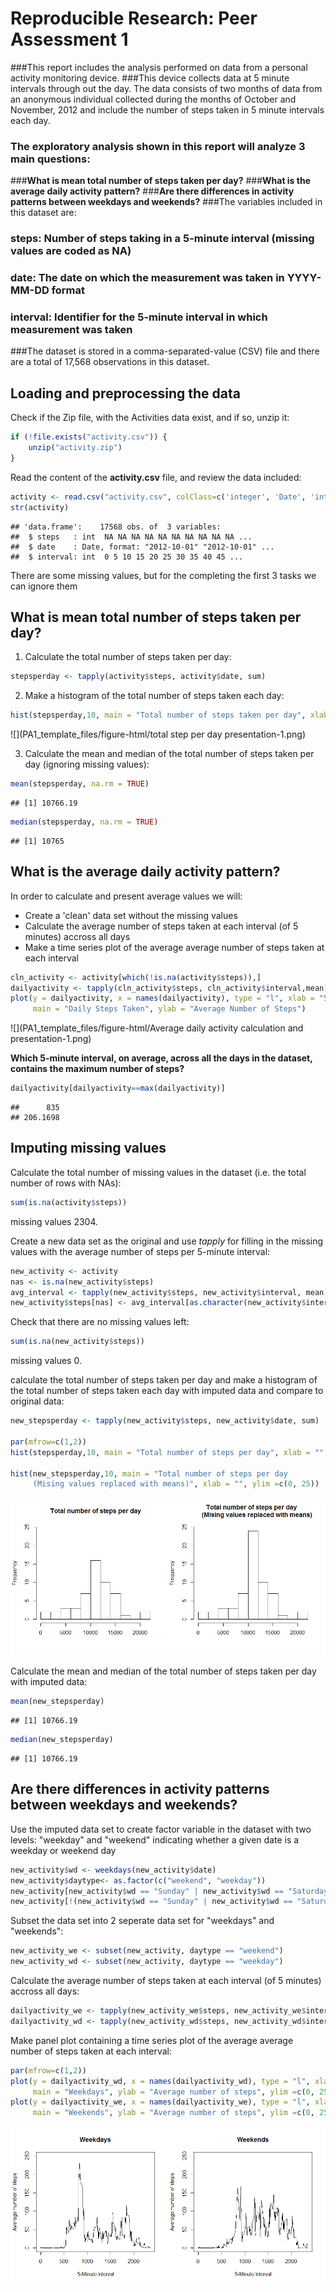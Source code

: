 # Reproducible Research: Peer Assessment 1
###This report includes the analysis performed on data from a personal activity monitoring device.
###This device collects data at 5 minute intervals through out the day. The data consists of two months of data from an anonymous individual collected during the months of October and November, 2012 and include the number of steps taken in 5 minute intervals each day.
### The exploratory analysis shown in this report will analyze 3 main questions:
###**What is mean total number of steps taken per day?**
###**What is the average daily activity pattern?**
###**Are there differences in activity patterns between weekdays and weekends?**
###The variables included in this dataset are:
### **steps:** Number of steps taking in a 5-minute interval (missing values are coded as NA)
### **date:** The date on which the measurement was taken in YYYY-MM-DD format
### **interval:** Identifier for the 5-minute interval in which measurement was taken
###The dataset is stored in a comma-separated-value (CSV) file and there are a total of 17,568 observations in this dataset.


## Loading and preprocessing the data
Check if the Zip file, with the Activities data exist, and if so, unzip it:

```r
if (!file.exists("activity.csv")) {
    unzip("activity.zip")
}
```
Read the content of the **activity.csv** file, and review the data included:

```r
activity <- read.csv("activity.csv", colClass=c('integer', 'Date', 'integer'))
str(activity)
```

```
## 'data.frame':	17568 obs. of  3 variables:
##  $ steps   : int  NA NA NA NA NA NA NA NA NA NA ...
##  $ date    : Date, format: "2012-10-01" "2012-10-01" ...
##  $ interval: int  0 5 10 15 20 25 30 35 40 45 ...
```
There are some missing values, but for the completing the first 3 tasks we can ignore them


## What is mean total number of steps taken per day?
1. Calculate the total number of steps taken per day:

```r
stepsperday <- tapply(activity$steps, activity$date, sum)
```
2. Make a histogram of the total number of steps taken each day:

```r
hist(stepsperday,10, main = "Total number of steps taken per day", xlab = "")
```

![](PA1_template_files/figure-html/total step per day presentation-1.png)

3. Calculate the mean and median of the total number of steps taken per day (ignoring missing values):

```r
mean(stepsperday, na.rm = TRUE)
```

```
## [1] 10766.19
```

```r
median(stepsperday, na.rm = TRUE)
```

```
## [1] 10765
```


## What is the average daily activity pattern?
In order to calculate and present average values we will:  
* Create a 'clean' data set without the missing values  
* Calculate the average number of steps taken at each interval (of 5 minutes) accross all days  
* Make a time series plot of the average average number of steps taken at each interval  

```r
cln_activity <- activity[which(!is.na(activity$steps)),]
dailyactivity <- tapply(cln_activity$steps, cln_activity$interval,mean)
plot(y = dailyactivity, x = names(dailyactivity), type = "l", xlab = "5 Minutes Interval", 
     main = "Daily Steps Taken", ylab = "Average Number of Steps")
```

![](PA1_template_files/figure-html/Average daily activity calculation and presentation-1.png)

**Which 5-minute interval, on average, across all the days in the dataset, contains the maximum number of steps?**

```r
dailyactivity[dailyactivity==max(dailyactivity)]
```

```
##      835 
## 206.1698
```

## Imputing missing values

Calculate the total number of missing values in the dataset (i.e. the total number of rows with NAs):

```r
sum(is.na(activity$steps))
```
missing values 2304.

Create a new data set as the original and use *tapply* for filling in the missing values 
with the average number of steps per 5-minute interval:

```r
new_activity <- activity
nas <- is.na(new_activity$steps)
avg_interval <- tapply(new_activity$steps, new_activity$interval, mean, na.rm=TRUE, simplify=TRUE)
new_activity$steps[nas] <- avg_interval[as.character(new_activity$interval[nas])]
```
Check that there are no missing values left:

```r
sum(is.na(new_activity$steps))
```
missing values 0.


calculate the total number of steps taken per day and make a histogram of the total number of steps taken each day with imputed data and compare to original data:

```r
new_stepsperday <- tapply(new_activity$steps, new_activity$date, sum)

par(mfrow=c(1,2))
hist(stepsperday,10, main = "Total number of steps per day", xlab = "", ylim =c(0, 25))

hist(new_stepsperday,10, main = "Total number of steps per day  
     (Mising values replaced with means)", xlab = "", ylim =c(0, 25))
```

![](PA1_template_files/figure-html/unnamed-chunk-3-1.png)
 
Calculate the mean and median of the total number of steps taken per day with imputed data:

```r
mean(new_stepsperday)
```

```
## [1] 10766.19
```

```r
median(new_stepsperday)
```

```
## [1] 10766.19
```

## Are there differences in activity patterns between weekdays and weekends?

Use the imputed data set to create factor variable in the dataset with two levels:
"weekday" and "weekend" indicating whether a given date is a weekday or weekend day

```r
new_activity$wd <- weekdays(new_activity$date)
new_activity$daytype<- as.factor(c("weekend", "weekday"))
new_activity[new_activity$wd == "Sunday" | new_activity$wd == "Saturday" ,5] <- factor("weekend")
new_activity[!(new_activity$wd == "Sunday" | new_activity$wd == "Saturday"),5] <- factor("weekday")
```
Subset the data set into 2 seperate data set for "weekdays" and "weekends":

```r
new_activity_we <- subset(new_activity, daytype == "weekend") 
new_activity_wd <- subset(new_activity, daytype == "weekday")
```
Calculate the average number of steps taken at each interval (of 5 minutes) accross all days:

```r
dailyactivity_we <- tapply(new_activity_we$steps, new_activity_we$interval, mean)
dailyactivity_wd <- tapply(new_activity_wd$steps, new_activity_wd$interval, mean)
```
Make panel plot containing a time series plot of the average average number of steps taken at each interval:

```r
par(mfrow=c(1,2))
plot(y = dailyactivity_wd, x = names(dailyactivity_wd), type = "l", xlab = "5-Minute Interval", 
     main = "Weekdays", ylab = "Average number of steps", ylim =c(0, 250))
plot(y = dailyactivity_we, x = names(dailyactivity_we), type = "l", xlab = "5-Minute Interval", 
     main = "Weekends", ylab = "Average number of steps", ylim =c(0, 250))
```

![](PA1_template_files/figure-html/unnamed-chunk-7-1.png)



